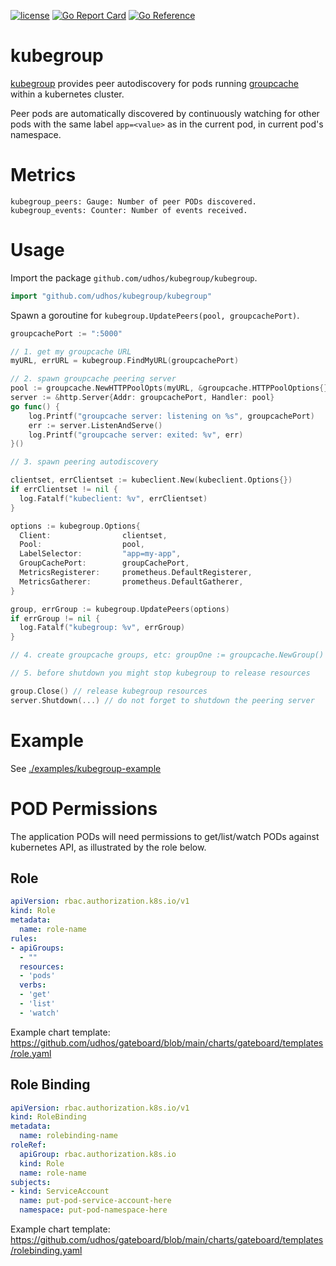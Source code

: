 [![license](http://img.shields.io/badge/license-MIT-blue.svg)](https://github.com/udhos/kubegroup/blob/main/LICENSE)
[![Go Report Card](https://goreportcard.com/badge/github.com/udhos/kubegroup)](https://goreportcard.com/report/github.com/udhos/kubegroup)
[![Go Reference](https://pkg.go.dev/badge/github.com/udhos/kubegroup.svg)](https://pkg.go.dev/github.com/udhos/kubegroup)

# kubegroup

[kubegroup](https://github.com/udhos/kubegroup) provides peer autodiscovery for pods running [groupcache](https://github.com/mailgun/groupcache) within a kubernetes cluster.

Peer pods are automatically discovered by continuously watching for other pods with the same label `app=<value>` as in the current pod, in current pod's namespace.

# Metrics

```
kubegroup_peers: Gauge: Number of peer PODs discovered.
kubegroup_events: Counter: Number of events received.
```

# Usage

Import the package `github.com/udhos/kubegroup/kubegroup`.

```go
import "github.com/udhos/kubegroup/kubegroup"
```

Spawn a goroutine for `kubegroup.UpdatePeers(pool, groupcachePort)`.

```go
groupcachePort := ":5000"

// 1. get my groupcache URL
myURL, errURL = kubegroup.FindMyURL(groupcachePort)

// 2. spawn groupcache peering server
pool := groupcache.NewHTTPPoolOpts(myURL, &groupcache.HTTPPoolOptions{})
server := &http.Server{Addr: groupcachePort, Handler: pool}
go func() {
    log.Printf("groupcache server: listening on %s", groupcachePort)
    err := server.ListenAndServe()
    log.Printf("groupcache server: exited: %v", err)
}()

// 3. spawn peering autodiscovery

clientset, errClientset := kubeclient.New(kubeclient.Options{})
if errClientset != nil {
  log.Fatalf("kubeclient: %v", errClientset)
}

options := kubegroup.Options{
  Client:                clientset,
  Pool:                  pool,
  LabelSelector:         "app=my-app",
  GroupCachePort:        groupCachePort,
  MetricsRegisterer:     prometheus.DefaultRegisterer,
  MetricsGatherer:       prometheus.DefaultGatherer,
}

group, errGroup := kubegroup.UpdatePeers(options)
if errGroup != nil {
  log.Fatalf("kubegroup: %v", errGroup)
}

// 4. create groupcache groups, etc: groupOne := groupcache.NewGroup()

// 5. before shutdown you might stop kubegroup to release resources

group.Close() // release kubegroup resources
server.Shutdown(...) // do not forget to shutdown the peering server
```

# Example

See [./examples/kubegroup-example](./examples/kubegroup-example)

# POD Permissions

The application PODs will need permissions to get/list/watch PODs against kubernetes API, as illustrated by the role below.

## Role

```yaml
apiVersion: rbac.authorization.k8s.io/v1
kind: Role
metadata:
  name: role-name
rules:
- apiGroups:
  - ""
  resources:
  - 'pods'
  verbs:
  - 'get'
  - 'list'
  - 'watch'
```

Example chart template: https://github.com/udhos/gateboard/blob/main/charts/gateboard/templates/role.yaml

## Role Binding

```yaml
apiVersion: rbac.authorization.k8s.io/v1
kind: RoleBinding
metadata:
  name: rolebinding-name
roleRef:
  apiGroup: rbac.authorization.k8s.io
  kind: Role
  name: role-name
subjects:
- kind: ServiceAccount
  name: put-pod-service-account-here
  namespace: put-pod-namespace-here
```

Example chart template: https://github.com/udhos/gateboard/blob/main/charts/gateboard/templates/rolebinding.yaml
